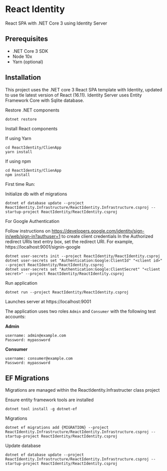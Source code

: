 # React Identity

React SPA with .NET Core 3 using Identity Server


## Prerequisites

* .NET Core 3 SDK
* Node 10x
* Yarn (optional)

## Installation

This project uses the .NET core 3 React SPA template with Identity, updated to use tle latest version of React (16.11). Identity Server uses Entity Framework Core with Sqlite database.

Restore .NET components

```
dotnet restore
```

Install React components

If using Yarn
```
cd ReactIdentity/ClienApp
yarn install
```

If using npm
```
cd ReactIdentity/ClienApp
npm install
```

First time Run:

Initialize db with ef migrations

```
dotnet ef database update --project ReactIdentity.Infrastructure/ReactIdentity.Infrastructure.csproj --startup-project ReactIdentity/ReactIdentity.csproj
```


For Google Authentication

Follow instructions on https://developers.google.com/identity/sign-in/web/sign-in?authuser=1 to create client credentials
In the Authorized redirect URIs text entry box, set the redirect URI. For example, https://localhost:9001/signin-google

```
dotnet user-secrets init --project ReactIdentity/ReactIdentity.csproj
dotnet user-secrets set "Authentication:Google:ClientId" "<client id>" --project ReactIdentity/ReactIdentity.csproj
dotnet user-secrets set "Authentication:Google:ClientSecret" "<client secret>" --project ReactIdentity/ReactIdentity.csproj
```


Run application

```
dotnet run --project ReactIdentity/ReactIdentity.csproj
```

Launches server at https://localhost:9001


The application uses two roles ```Admin``` and ```Consumer``` with the following test accounts:

**Admin**
```
username: admin@example.com
Password: mypassword
```

**Consumer**
```
username: consumer@example.com
Password: mypassword
```

## EF Migrations

Migrations are managed within the ReactIdentity.Infrastructer class project

Ensure entity framework tools are installed

```
dotnet tool install -g dotnet-ef
```

Migrations

```
dotnet ef migrations add {MIGRATION} --project ReactIdentity.Infrastructure/ReactIdentity.Infrastructure.csproj --startup-project ReactIdentity/ReactIdentity.csproj
```

Update database

```
dotnet ef database update --project ReactIdentity.Infrastructure/ReactIdentity.Infrastructure.csproj --startup-project ReactIdentity/ReactIdentity.csproj
```